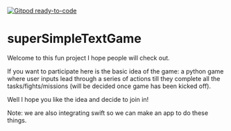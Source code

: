 [![Gitpod ready-to-code](https://img.shields.io/badge/Gitpod-ready--to--code-blue?logo=gitpod)](https://gitpod.io/#https://github.com/TheCyberCoder1/superSimpleTextGame)

# superSimpleTextGame

Welcome to this fun project I hope people will check out.

If you want to participate here is the basic idea of the game:
a python game where user inputs lead through a series of actions till they complete all the tasks/fights/missions (will be decided once game has been kicked off).

Well I hope you like the idea and decide to join in!

Note: we are also integrating swift so we can make an app to do these things.
